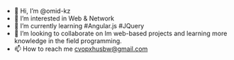 - 👋 Hi, I’m @omid-kz
- 👀 I’m interested in Web & Network
- 🌱 I’m currently learning #Angular.js #JQuery
- 💞️ I’m looking to collaborate on Im web-based projects and learning more knowledge in the field programming.
- 📫 How to reach me cvopxhusbw@gmail.com
<!---
omid-kz/omid-kz is a ✨ special ✨ repository because its `README.md` (this file) appears on your GitHub profile.
You can click the Preview link to take a look at your changes.
--->
